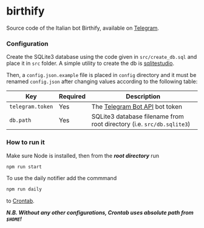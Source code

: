 # birthify

Source code of the Italian bot Birthify, available on [Telegram](https://t.me/birthdayNotify_bot).

### Configuration

Create the SQLite3 database using the code given in `src/create_db.sql` and place it in `src` folder. A simple utility to create the db is [sqlitestudio](https://sqlitestudio.pl).

Then, a `config.json.example` file is placed in `config` directory and it must be renamed `config.json` after changing values according to the following table:

| Key | Required | Description |
| --- | --- | --- |
| `telegram.token` | Yes | The [Telegram Bot API](https://core.telegram.org/bots/api) bot token |
| `db.path` | Yes| SQLite3 database filename from root directory (i.e. `src/db.sqlite3`) |

### How to run it

Make sure Node is installed, then from the ***root directory*** run 
```bash
npm run start
```

To use the daily notifier add the commmand 
```bash
npm run daily
```
to [Crontab](https://www.adminschoice.com/crontab-quick-reference).

***N.B. Without any other configurations, Crontab uses absolute path from `$HOME`!***